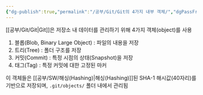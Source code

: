 ```yaml
---
{"dg-publish":true,"permalink":"/공부/Git/Git의 4가지 내부 객체/","dgPassFrontmatter":true}
---
```


[[공부/Git/Git\|Git]]은 저장소 내 데이터를 관리하기 위해 4가지 객체(object)를 사용

1. 블롭(Blob, Binary Large Object) : 파일의 내용을 저장
2. 트리(Tree) : 폴더 구조를 저장
3. 커밋(Commit) : 특정 시점의 상태(Snapshot)을 저장
4. 태그(Tag) : 특정 커밋에 대한 고정된 마커

이 객체들은 [[공부/SW/해싱(Hashing)\|해싱(Hashing)]]된 SHA-1 해시값(40자리)를 기반으로 저장되며, `.git/objects/` 폴더 내에서 관리됨